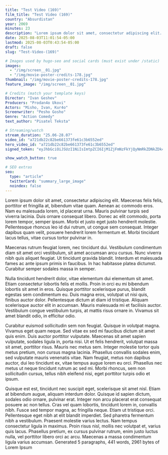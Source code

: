 ```yaml
---
title: "Test Video (169)"
film_title: "Test Video (169)"
country: "Absurdistan"
year: 2069
minutes: 23
description: "Lorem ipsum dolor sit amet, consectetur adipiscing elit. Maecenas felis felis, porttitor et fringilla at, bibendum vitae quam. Aenean ac commodo eros. Nam eu malesuada lorem, id placerat urna. Mauris pulvinar turpis sed viverra lacinia."
date: 2025-08-03T11:01:54-05:00
lastmod: 2025-08-03T0:43:54-05:00
draft: false
slug: "Test-Video-(169)"

# Images used by hugo-seo and social cards (must exist under /static)
images:
  - "/img/screen__01.jpg"
  - "/img/movie-poster-credits-178.jpg"
thumbnail: "/img/movie-poster-credits-178.jpg"
feature_image: "/img/screen__01.jpg"

# Credits (match your template keys)
Director: "Ivan Geshev"
Producers: "Prodan4o Ukovi"
Actors: "Misho, Ivan, Kur4o"
Screenwriter: "Pesho Gosho"
Genre: "Action Comedy"
text_author: "Pisatel Teksta"

# Streaming/watch
stream_duration: "25.06-28.07"
video_id: "a721db22c82be661373fe61c3b6552ed"
hero_video_id: "a721db22c82be661373fe61c3b6552ed"
signed_token: "eyJhbGciOiJSUzI1NiIsImtpZCI6IjM1ZjFmNzFkYjQyNmRkZDNkZDk4NGZjMzdlZTllOGJmIn0.eyJzdWIiOiJhNzIxZGIyMmM4MmJlNjYxMzczZmU2MWMzYjY1NTJlZCIsImtpZCI6IjM1ZjFmNzFkYjQyNmRkZDNkZDk4NGZjMzdlZTllOGJmIiwiZXhwIjoiMTc1NDQwMjcyMiIsIm5iZiI6IjE3NTQzOTE5MjQiLCJhY2Nlc3NSdWxlcyI6W3siYWN0aW9uIjoiYWxsb3ciLCJ0eXBlIjoiaXAuZ2VvaXAuY291bnRyeSIsImNvdW50cnkiOlsiQkciXX0seyJhY3Rpb24iOiJibG9jayIsInR5cGUiOiJhbnkifV19.Pl7WuD6BtK4gxOZJxtirFWOsYEbf7b2EYjS-lPPhtePfvlH_nFZSLqAn3MQ5ANCkcOZSMqXqSP5zqK74mAEnzQwaw9rZGhI1rJn2RmlQDcOw6ch71p-rrzxovRuK15zEC96fwsidLgKj-gvyxapv7fRC8OwjJSZS8ooHSGN1LB4pofGlrKVEVWx8KIWyQkDr07fioL-dH7bTK1hxg3MIT3_7K2WYftAisXerdC5BJsEG4XF9Tl3KRVQ6_b0IjkNWG4kWXDAcc2IvVY3NX1LjDdof545sU-sumUh1m3CE0ZfyVv7sVG7PL46pWsJK5br7cl042zvWc5oWCazVuAtx1A"

show_watch_button: true

# SEO extras
seo:
  type: "article"
  twitterCard: "summary_large_image"
  noindex: false
---
```



Lorem ipsum dolor sit amet, consectetur adipiscing elit. Maecenas felis felis, porttitor et fringilla at, bibendum vitae quam. Aenean ac commodo eros. Nam eu malesuada lorem, id placerat urna. Mauris pulvinar turpis sed viverra lacinia. Duis ornare consequat libero. Donec ac elit commodo, porta lorem tempor, semper ipsum. Morbi et justo eget justo hendrerit molestie. Pellentesque rhoncus leo id dui rutrum, ut congue sem consequat. Integer dapibus quam velit, posuere hendrerit lorem fermentum et. Morbi tincidunt lacus tellus, vitae cursus tortor pulvinar in.

Maecenas rutrum feugiat lorem, nec tincidunt dui. Vestibulum condimentum diam sit amet orci vestibulum, sit amet accumsan arcu cursus. Nunc viverra nibh quis aliquet feugiat. Ut tincidunt gravida blandit. Interdum et malesuada fames ac ante ipsum primis in faucibus. In hac habitasse platea dictumst. Curabitur semper sodales massa in semper.

Nulla tincidunt hendrerit dolor, vitae elementum dui elementum sit amet. Etiam consectetur lobortis felis et mollis. Proin in orci eu mi bibendum lobortis sit amet in eros. Quisque porttitor scelerisque purus, blandit egestas sem condimentum eu. Duis magna eros, volutpat ut nisi quis, finibus auctor dolor. Pellentesque dictum at diam id tristique. Aliquam scelerisque auctor elit in accumsan. Mauris malesuada mi et facilisis auctor. Vestibulum congue vestibulum turpis, at mattis risus ornare in. Vivamus sit amet blandit odio, in efficitur odio.

Curabitur euismod sollicitudin sem non feugiat. Quisque in volutpat magna. Vivamus eget quam neque. Sed vitae ex sed mi faucibus dictum sit amet quis enim. Duis auctor porttitor vulputate. Maecenas sit amet sapien vulputate, sodales ligula in, porta nisi. Ut et felis hendrerit, volutpat massa sit amet, porttitor risus. Mauris nec metus sem. Integer molestie tortor quis metus pretium, non cursus magna lacinia. Phasellus convallis sodales enim, sed vulputate mauris venenatis vitae. Nam feugiat, metus non dapibus auctor, dui leo tincidunt ex, vitae tempus augue lorem eu orci. Phasellus nec metus ut neque tincidunt rutrum ac sed mi. Morbi rhoncus, sem non sollicitudin cursus, tellus nibh eleifend nisi, eget porttitor turpis odio et ipsum.

Quisque est est, tincidunt nec suscipit eget, scelerisque sit amet nisl. Etiam at bibendum augue, aliquam interdum dolor. Quisque id sapien dictum, sodales odio ornare, pulvinar erat. Integer non arcu placerat erat consequat posuere ac non tellus. Cras vel quam lobortis, tincidunt lorem in, convallis nibh. Fusce sed tempor magna, ac fringilla neque. Etiam ut tristique orci. Pellentesque eget nibh at elit blandit imperdiet. Sed pharetra fermentum nibh a vestibulum. Praesent molestie varius lectus. Nam tempus consectetur ligula in maximus. Proin risus nisl, mollis nec volutpat et, varius quis lacus. Phasellus pretium, ex cursus pulvinar rutrum, enim justo luctus nulla, vel porttitor libero orci ac arcu. Maecenas a massa condimentum ligula varius accumsan.
Generated 5 paragraphs, 441 words, 2961 bytes of Lorem Ipsum
